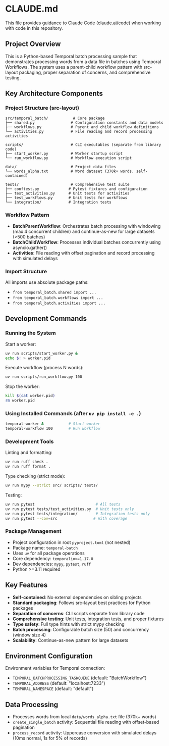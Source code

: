 # CLAUDE.md

This file provides guidance to Claude Code (claude.ai/code) when working with code in this repository.

## Project Overview

This is a Python-based Temporal batch processing sample that demonstrates processing words from a data file in batches using Temporal Workflows. The system uses a parent-child workflow pattern with src-layout packaging, proper separation of concerns, and comprehensive testing.

## Key Architecture Components

### Project Structure (src-layout)
```
src/temporal_batch/           # Core package
├── shared.py                # Configuration constants and data models
├── workflows.py             # Parent and child workflow definitions  
└── activities.py            # File reading and record processing activities

scripts/                     # CLI executables (separate from library code)
├── start_worker.py          # Worker startup script
└── run_workflow.py          # Workflow execution script

data/                        # Project data files
└── words_alpha.txt          # Word dataset (370k+ words, self-contained)

tests/                       # Comprehensive test suite
├── conftest.py             # Pytest fixtures and configuration
├── test_activities.py      # Unit tests for activities
├── test_workflows.py       # Unit tests for workflows
└── integration/            # Integration tests
```

### Workflow Pattern
- **BatchParentWorkflow**: Orchestrates batch processing with windowing (max 4 concurrent children) and continue-as-new for large datasets (>500 batches)
- **BatchChildWorkflow**: Processes individual batches concurrently using asyncio.gather()
- **Activities**: File reading with offset pagination and record processing with simulated delays

### Import Structure
All imports use absolute package paths:
- `from temporal_batch.shared import ...`
- `from temporal_batch.workflows import ...`
- `from temporal_batch.activities import ...`

## Development Commands

### Running the System
Start a worker:
```bash
uv run scripts/start_worker.py &
echo $! > worker.pid
```

Execute workflow (process N words):
```bash
uv run scripts/run_workflow.py 100
```

Stop the worker:
```bash
kill $(cat worker.pid)
rm worker.pid
```

### Using Installed Commands (after `uv pip install -e .`)
```bash
temporal-worker &           # Start worker
temporal-workflow 100       # Run workflow
```

### Development Tools
Linting and formatting:
```bash
uv run ruff check .
uv run ruff format .
```

Type checking (strict mode):
```bash
uv run mypy --strict src/ scripts/ tests/
```

Testing:
```bash
uv run pytest                           # All tests
uv run pytest tests/test_activities.py  # Unit tests only
uv run pytest tests/integration/        # Integration tests only
uv run pytest --cov=src                # With coverage
```

### Package Management
- Project configuration in root `pyproject.toml` (not nested)
- Package name: `temporal-batch` 
- Uses `uv` for all package operations
- Core dependency: `temporalio>=1.17.0`
- Dev dependencies: `mypy`, `pytest`, `ruff`
- Python >=3.11 required

## Key Features

- **Self-contained**: No external dependencies on sibling projects
- **Standard packaging**: Follows src-layout best practices for Python packages
- **Separation of concerns**: CLI scripts separate from library code
- **Comprehensive testing**: Unit tests, integration tests, and proper fixtures
- **Type safety**: Full type hints with strict mypy checking
- **Batch processing**: Configurable batch size (50) and concurrency (window size 4)
- **Scalability**: Continue-as-new pattern for large datasets

## Environment Configuration
Environment variables for Temporal connection:
- `TEMPORAL_BATCHPROCESSING_TASKQUEUE` (default: "BatchWorkflow")
- `TEMPORAL_ADDRESS` (default: "localhost:7233")  
- `TEMPORAL_NAMESPACE` (default: "default")

## Data Processing
- Processes words from local `data/words_alpha.txt` file (370k+ words)
- `create_single_batch` activity: Sequential file reading with offset-based pagination
- `process_record` activity: Uppercase conversion with simulated delays (10ms normal, 1s for 5% of records)